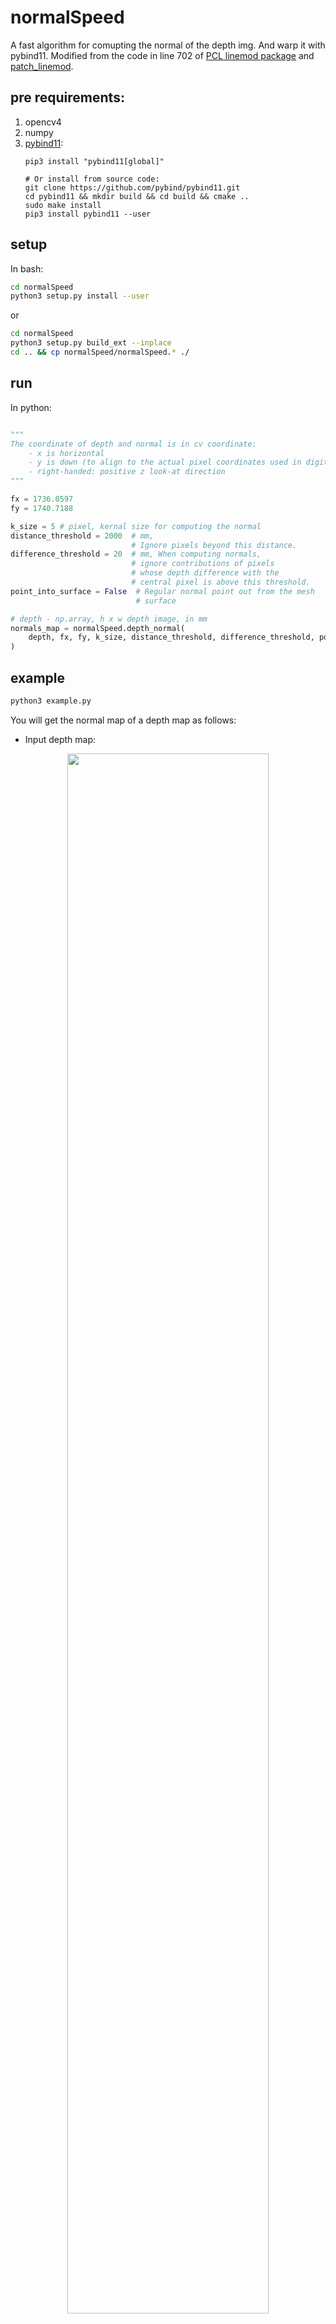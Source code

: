 # normalSpeed
A fast algorithm for comupting the normal of the depth img. And warp it with pybind11. Modified from the code in line 702 of [PCL linemod package](http://docs.ros.org/en/hydro/api/pcl/html/surface__normal__modality_8h_source.html#702) and [patch_linemod](https://github.com/meiqua/patch_linemod/tree/master/linemodLevelup).

## pre requirements:
1. opencv4
2. numpy
3. [pybind11](https://github.com/pybind/pybind11):
   ```
   pip3 install "pybind11[global]"
   
   # Or install from source code:
   git clone https://github.com/pybind/pybind11.git
   cd pybind11 && mkdir build && cd build && cmake .. 
   sudo make install
   pip3 install pybind11 --user
   ```

## setup
In bash:
```bash
cd normalSpeed
python3 setup.py install --user
```
or
```bash
cd normalSpeed
python3 setup.py build_ext --inplace
cd .. && cp normalSpeed/normalSpeed.* ./
```
## run 
In python:
```python

"""
The coordinate of depth and normal is in cv coordinate:
    - x is horizontal
    - y is down (to align to the actual pixel coordinates used in digital images)
    - right-handed: positive z look-at direction
"""

fx = 1736.0597
fy = 1740.7188

k_size = 5 # pixel, kernal size for computing the normal
distance_threshold = 2000  # mm, 
                           # Ignore pixels beyond this distance.
difference_threshold = 20  # mm, When computing normals,
                           # ignore contributions of pixels 
                           # whose depth difference with the 
                           # central pixel is above this threshold.
point_into_surface = False  # Regular normal point out from the mesh
							# surface

# depth - np.array, h x w depth image, in mm
normals_map = normalSpeed.depth_normal(
	depth, fx, fy, k_size, distance_threshold, difference_threshold, point_into_surface
)

```
## example
```bash
python3 example.py
```

You will get the normal map of a depth map as follows:

- Input depth map:
<div align=center><img width="80%" src="examplePicture/depth_view.jpg"/></div>

- Output normal map:
<div align=center><img width="80%" src="examplePicture/normal_out.jpg"/></div>


